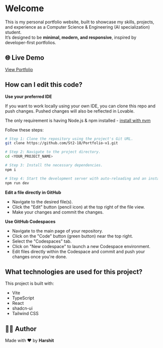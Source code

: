 # Welcome

This is my personal portfolio website, built to showcase my skills, projects, and experience as a Computer Science & Engineering (AI specialization) student.  
It’s designed to be **minimal, modern, and responsive**, inspired by developer-first portfolios.

## 🌐 Live Demo

[View Portfolio](https://your-deployed-link.vercel.app)

<!-- **URL**: https://lovable.dev/projects/f5b0a14e-e297-44a9-92fe-5efcacaf8ebd -->

## How can I edit this code?

<!-- There are several ways of editing your application. -->

<!-- **Use Lovable**

Simply visit the [Lovable Project](https://lovable.dev/projects/f5b0a14e-e297-44a9-92fe-5efcacaf8ebd) and start prompting. -->

<!-- Changes made via Lovable will be committed automatically to this repo. -->

**Use your preferred IDE**

If you want to work locally using your own IDE, you can clone this repo and push changes. Pushed changes will also be reflected in Lovable.

The only requirement is having Node.js & npm installed - [install with nvm](https://github.com/nvm-sh/nvm#installing-and-updating)

Follow these steps:

```bash
# Step 1: Clone the repository using the project's Git URL.
git clone https://github.com/St2-18/Portfolio-v1.git

# Step 2: Navigate to the project directory.
cd <YOUR_PROJECT_NAME>

# Step 3: Install the necessary dependencies.
npm i

# Step 4: Start the development server with auto-reloading and an instant preview.
npm run dev
```

**Edit a file directly in GitHub**

- Navigate to the desired file(s).
- Click the "Edit" button (pencil icon) at the top right of the file view.
- Make your changes and commit the changes.

**Use GitHub Codespaces**

- Navigate to the main page of your repository.
- Click on the "Code" button (green button) near the top right.
- Select the "Codespaces" tab.
- Click on "New codespace" to launch a new Codespace environment.
- Edit files directly within the Codespace and commit and push your changes once you're done.

## What technologies are used for this project?

This project is built with:

- Vite
- TypeScript
- React
- shadcn-ui
- Tailwind CSS

<!-- ## How can I deploy this project?

Simply open [Lovable](https://lovable.dev/projects/f5b0a14e-e297-44a9-92fe-5efcacaf8ebd) and click on Share -> Publish.

## Can I connect a custom domain to my Lovable project?

Yes, you can!

To connect a domain, navigate to Project > Settings > Domains and click Connect Domain.

Read more here: [Setting up a custom domain](https://docs.lovable.dev/tips-tricks/custom-domain#step-by-step-guide) -->

## 👨‍💻 Author

Made with ❤️ by **Harshit**
